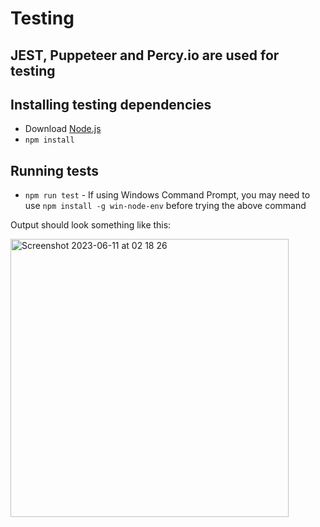 # Testing
## JEST, Puppeteer and Percy.io are used for testing
## Installing testing dependencies
- Download [Node.js](https://nodejs.org/en/download)
- `npm install`
  
## Running tests
- `npm run test`
      - If using Windows Command Prompt, you may need to use `npm install -g win-node-env` before trying the above command

Output should look something like this:

<img width="445" alt="Screenshot 2023-06-11 at 02 18 26" src="https://github.com/cse110-sp23-group23/Zoltar/assets/92479171/67c1bbd9-b85e-44b1-a6ec-14a2627bf653">
